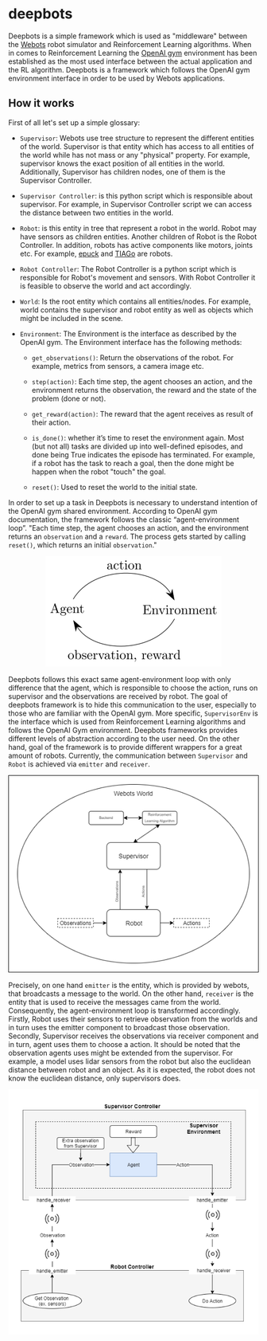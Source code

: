# deepbots

Deepbots is a simple framework which is used as "middleware" between the
[Webots](https://cyberbotics.com/) robot simulator and Reinforcement Learning
algorithms. When in comes to Reinforcement Learning the [OpenAI
gym](https://gym.openai.com/) environment has been established as the most used 
interface between the actual application and the RL algorithm. Deepbots is a 
framework which follows the OpenAI gym environment interface in order to be 
used by Webots applications. 

## How it works

First of all let's set up a simple glossary:

+ `Supervisor`: Webots use tree structure to represent the different entities
  of the world. Supervisor is that entity which has access to all entities of
  the world while has not mass or any "physical" property. For example,
  supervisor knows the exact position of all entities in the world.
  Additionally, Supervisor has children nodes, one of them is the Supervisor
  Controller.
  
+ `Supervisor Controller`: is this python script which is responsible about
  supervisor. For example, in Supervisor Controller script we can access the
  distance between two entities in the world. 

+ `Robot`: is this entity in tree that represent a robot in the world. Robot may
  have sensors as children entities. Another children of Robot is the Robot
  Controller. In addition, robots has active components like motors, joints etc.
  For example, [epuck](https://cyberbotics.com/doc/guide/epuck) and
  [TIAGo](https://cyberbotics.com/doc/guide/tiago-iron) are robots. 
  
+ `Robot Controller`: The Robot Controller is a python script which is
  responsible for Robot's movement and sensors. With Robot
  Controller it is feasible to observe the world and act accordingly. 
  
+ `World`: Is the root entity which contains all entities/nodes. For example,
  world contains the supervisor and robot entity as well as objects which might
  be included in the scene. 
  
+ `Environment`: The Environment is the interface as described by the OpenAI gym.
  The Environment interface has the following methods:
  
  + `get_observations()`: Return the observations of the robot. For example, metrics from
    sensors, a camera image etc.

  + `step(action)`: Each time step, the agent chooses an action, and the
     environment returns the observation, the reward and the state of the
     problem (done or not). 

  + `get_reward(action)`: The reward that the agent receives as result of their
     action.
        
  + `is_done()`: whether it’s time to reset the environment again. Most (but
     not all) tasks are divided up into well-defined episodes, and done being
     True indicates the episode has terminated. For example, if a robot has
     the task to reach a goal, then the done might be happen when the robot
     "touch" the goal. 
        
  + `reset()`: Used to reset the world to the initial state.

In order to set up a task in Deepbots is necessary to understand intention of
the OpenAI gym shared environment. According to OpenAI gym documentation, the
framework follows the classic “agent-environment loop”. "Each time step, the
agent chooses an action, and the environment returns an `observation` and a
`reward`. The process gets started by calling `reset()`, which returns an initial
`observation`." 

<p align="center">
    <img src="./doc/img/agent_env_loop.svg">
</p>

Deepbots follows this exact same agent-environment loop with only difference
that the agent, which is responsible to choose the action, runs on supervisor
and the observations are received by robot. The goal of deepbots framework is to
hide this communication to the user, especially to those who are familiar with
the OpenAI gym. More specific, `SupervisorEnv` is the interface which is used
from Reinforcement Learning algorithms and follows the OpenAI Gym environment.
Deepbots frameworks provides different levels of abstraction according to the
user need. On the other hand, goal of the framework is to provide different
wrappers for a great amount of robots. Currently, the communication between
`Supervisor` and `Robot` is achieved via `emitter` and `receiver`. 

<p align="center">
    <img src="./doc/img/deepbots_overview.png">
</p>

Precisely, on one hand `emitter` is the entity, which is provided by webots,
that broadcasts a message to the world. On the other hand, `receiver` is
the entity that is used to receive the messages came from the world.
Consequently, the agent-environment loop is transformed accordingly. Firstly,
Robot uses their sensors to retrieve observation from the worlds and in turn
uses the emitter component to broadcast those observation. Secondly, Supervisor
receives the observations via receiver component and in turn, agent uses them to
choose a action. It should be noted that the observation agents uses might be
extended from the supervisor. For example, a model uses lidar sensors from the
robot but also the euclidean distance between robot and an object. As it is
expected, the robot does not know the euclidean distance, only supervisors
does. 

<p align="center">
    <img src="./doc/img/workflow_diagram.png">
</p>

